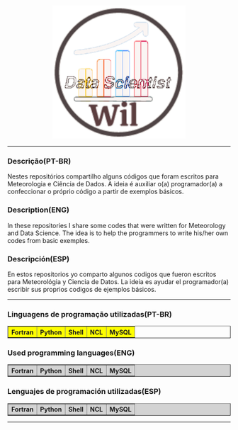 <p align="center">
   <img width="300" height="300" src="src/Wil_Data_Scientist.gif">
</p>

--------------------------------------------------------------------------------------------------------------------------------------------------------------------------

### Descrição(PT-BR)
Nestes repositórios compartilho alguns códigos que foram escritos para Meteorologia e Ciência de Dados. A ideia é auxiliar o(a) programador(a) a confeccionar o próprio código a partir de exemplos básicos. 

### Description(ENG)
In these repositories I share some codes that were written for Meteorology and Data Science. The idea is to help the programmers to write his/her own codes from basic exemples.

### Descripción(ESP)
En estos repositorios yo comparto algunos codigos que fueron escritos para Meteorológia y Ciencia de Datos. La ideia es ayudar el programador(a) escribir sus proprios codigos de ejemplos básicos.

-------------------------------------------------------------------------------------------------------------------------------------------------------------------------

### Linguagens de programação utilizadas(PT-BR)
<p align="center">
 <table border="1">
 <tr bgcolor="YELLOW">   
     <th>Fortran</th>
     <th>Python</th>
     <th>Shell</th>
     <th>NCL</th>
     <th>MySQL</th>
 </tr> 
 </table>
</P>

### Used programming languages(ENG)
<table border=1 bgcolor="LIGHTGREY">
 <tr>
  <th>Fortran</th>
  <th>Python</th>
  <th>Shell</th>
  <th>NCL</th>
  <th>MySQL</th>
 </tr> 
</table>

### Lenguajes de programación utilizadas(ESP)
<table border=1 bgcolor="LIGHTGREY">
 <tr>
  <th>Fortran</th>
  <th>Python</th>
  <th>Shell</th>
  <th>NCL</th>
  <th>MySQL</th>
 </tr> 
</table>

--------------------------------------------------------------------------------------------------------------------------------------------------------------------------
